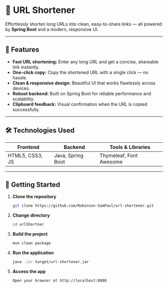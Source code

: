 # 🚀 URL Shortener

Effortlessly shorten long URLs into clean, easy-to-share links — all powered by **Spring Boot** and a modern, responsive UI.

---

## 🌟 Features

- **Fast URL shortening:** Enter any long URL and get a concise, shareable link instantly.
- **One-click copy:** Copy the shortened URL with a single click — no hassle.
- **Clean & responsive design:** Beautiful UI that works flawlessly across devices.
- **Robust backend:** Built on Spring Boot for reliable performance and scalability.
- **Clipboard feedback:** Visual confirmation when the URL is copied successfully.

---

## 🛠️ Technologies Used

| Frontend           | Backend            | Tools & Libraries       |
|--------------------|--------------------|------------------------|
| HTML5, CSS3, JS    | Java, Spring Boot  | Thymeleaf, Font Awesome |

---

## 🚀 Getting Started

1. **Clone the repository**
   ```bash
   git clone https://github.com/Robinson-SamPaul/url-shortener.git

2. **Change directory**
    ```bash
   cd urlShortner

3. **Build the project**
    ```bash
   mvn clean package

4. **Run the application**
    ```bash
    java -jar target/url-shortener.jar

5. **Access the app**
    ```bash
    Open your browser at http://localhost:8080